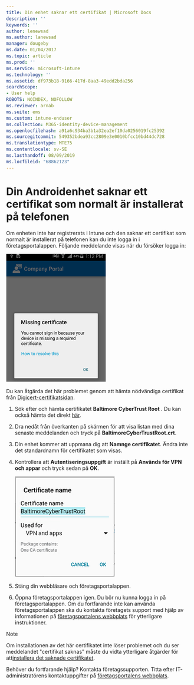 ```yaml
---
title: Din enhet saknar ett certifikat | Microsoft Docs
description: ''
keywords: ''
author: lenewsad
ms.author: lanewsad
manager: dougeby
ms.date: 01/04/2017
ms.topic: article
ms.prod: ''
ms.service: microsoft-intune
ms.technology: ''
ms.assetid: df973b18-9166-417d-8aa3-49edd2bda256
searchScope:
- User help
ROBOTS: NOINDEX, NOFOLLOW
ms.reviewer: arnab
ms.suite: ems
ms.custom: intune-enduser
ms.collection: M365-identity-device-management
ms.openlocfilehash: a91a6c934ba3b1a32ea2ef10da0256019fc25392
ms.sourcegitcommit: 549352bdea93cc2809e3e0010bfcc10bd44dc728
ms.translationtype: MTE75
ms.contentlocale: sv-SE
ms.lasthandoff: 08/09/2019
ms.locfileid: "68862123"
---
```

# <a name="your-android-device-is-missing-a-certificate-that-usually-comes-installed-on-your-phone"></a>Din Androidenhet saknar ett certifikat som normalt är installerat på telefonen

Om enheten inte har registrerats i Intune och den saknar ett certifikat som normalt är installerat på telefonen kan du inte logga in i företagsportalappen. Följande meddelande visas när du försöker logga in:

![screenshot-error-message-about-missing-certificate](./media/andr-cert_install-1-cert_missing.png)

Du kan åtgärda det här problemet genom att hämta nödvändiga certifikat från [Digicert-certifikatsidan](https://www.digicert.com/digicert-root-certificates.htm).

1. Sök efter och hämta certifikatet __Baltimore CyberTrust Root__ . Du kan också hämta det direkt [här](https://www.digicert.com/CACerts/BaltimoreCyberTrustRoot.crt).

2. Dra nedåt från överkanten på skärmen för att visa listan med dina senaste meddelanden och tryck på **BaltimoreCyberTrustRoot.crt**.

3. Din enhet kommer att uppmana dig att **Namnge certifikatet**. Ändra inte det standardnamn för certifikatet som visas.

4. Kontrollera att **Autentiseringsuppgift** är inställt på **Används för VPN och appar** och tryck sedan på **OK**.

    ![screenshot-certificate-name-dialog-showing-baltimore-certificate-name](./media/andr-cert_install-2-add_cert_name.png)

5. Stäng din webbläsare och företagsportalappen.

6. Öppna företagsportalappen igen. Du bör nu kunna logga in på företagsportalappen. Om du fortfarande inte kan använda företagsportalappen ska du kontakta företagets support med hjälp av informationen på [företagsportalens webbplats](https://go.microsoft.com/fwlink/?linkid=2010980) för ytterligare instruktioner.

>[!NOTE]
> Om installationen av det här certifikatet inte löser problemet och du ser meddelandet "certifikat saknas" måste du vidta ytterligare åtgärder för att[installera det saknade certifikatet](your-device-is-missing-an-IT-required-certificate-android.md).

Behöver du fortfarande hjälp? Kontakta företagssupporten. Titta efter IT-administratörens kontaktuppgifter på [företagsportalens webbplats](https://go.microsoft.com/fwlink/?linkid=2010980).
